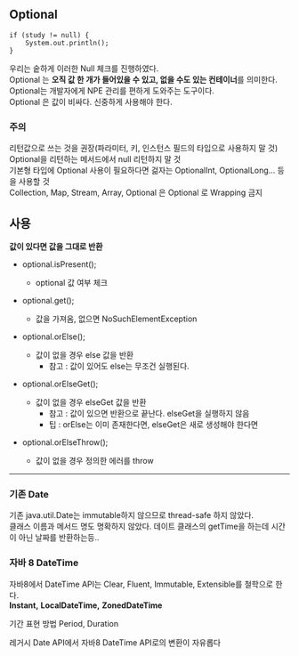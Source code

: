 ## Optional 
````
if (study != null) {
    System.out.println();
}
````
우리는 숱하게 이러한 Null 체크를 진행하였다.<br/>
Optional 는 **오직 값 한 개가 들어있을 수 있고, 없을 수도 있는 컨테이너**를 의미한다.<br/>
Optional는 개발자에게 NPE 관리를 편하게 도와주는 도구이다.<br/>
Optional 은 값이 비싸다. 신중하게 사용해야 한다.

### 주의
리턴값으로 쓰는 것을 권장(파라미터, 키, 인스턴스 필드의 타입으로 사용하지 말 것)<br/>
Optional을 리턴하는 메서드에서 null 리턴하지 말 것<br/>
기본형 타입에 Optional 사용이 필요하다면 걺자는 OptionalInt, OptionalLong... 등을 사용할 것<br/>
Collection, Map, Stream, Array, Optional 은 Optional 로 Wrapping 금지

## 사용

**값이 있다면 값을 그대로 반환**<br/>
-   optional.isPresent();
    -   optional 값 여부 체크
    
-   optional.get();
    -   값을 가져옴, 없으면 NoSuchElementException
    
-   optional.orElse();
    -   값이 없을 경우 else 값을 반환
        - 참고 : 값이 있어도 else는 무조건 실행된다.
    
-   optional.orElseGet();
    -   값이 없을 경우 elseGet 값을 반환
        -   참고 : 값이 있으면 반환으로 끝난다. elseGet을 실행하지 않음
        -   팁 : orElse는 이미 존재한다면, elseGet은 새로 생성해야 한다면
    
-   optional.orElseThrow();
    -   값이 없을 경우 정의한 에러를 throw
    
---
### 기존 Date
기존 java.util.Date는 immutable하지 않으므로 thread-safe 하지 않았다. <br/>
클래스 이름과 메서드 명도 명확하지 않았다. 데이트 클래스의 getTime을 하는데 시간이 아닌 날짜를 반환하는등..<br/>

### 자바 8 DateTime
자바8에서 DateTime API는 Clear, Fluent, Immutable, Extensible를 철학으로 한다.<br/>
**Instant,**
**LocalDateTime,**
**ZonedDateTime**

기간 표현 방법
Period, Duration

레거시 Date API에서 자바8 DateTime API로의 변환이 자유롭다
